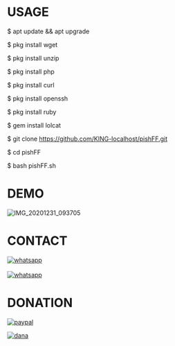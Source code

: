# USAGE
$ apt update && apt upgrade

$ pkg install wget

$ pkg install unzip

$ pkg install php

$ pkg install curl

$ pkg install openssh

$ pkg install ruby

$ gem install lolcat

$ git clone https://github.com/KING-localhost/pishFF.git

$ cd pishFF

$ bash pishFF.sh

# DEMO
![IMG_20201231_093705](https://user-images.githubusercontent.com/71694553/103391445-237e2780-4b4c-11eb-8e35-9456a4c4a310.JPG)

# CONTACT
<a href="https://wa.me/+13474742185?text=Hallo"><img title="whatsapp" src="https://img.shields.io/badge/contact me-number-blue?style=for-the-badge&logo=whatsapp"></a>
<br>
<br>
<a href="https://chat.whatsapp.com/LFyNvLb6hHpIhpvhv8a4v7"><img title="whatsapp" src="https://img.shields.io/badge/group-whatsapp-blue?style=for-the-badge&logo=whatsapp"></a>

# DONATION
<a href="https://paypal.me/Hengkara?locale.x=id_ID"><img title="paypal" src="https://img.shields.io/badge/paypal-blue?style=for-the-badge&logo=paypal"></a> 

<a href="https://link.dana.id/qr/hcugqq3"><img title="dana" src="https://img.shields.io/badge/dana-blue?style=for-the-badge&logo=dana"></a> 
